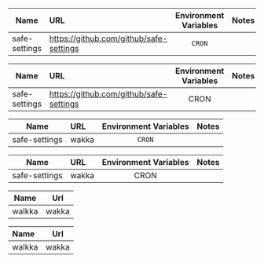 | Name | URL  | Environment Variables  | Notes  | 
| --- | :-- | :--: | :- |
| safe-settings  | https://github.com/github/safe-settings  | `CRON`  |  | 


| Name | URL  | Environment Variables  | Notes  | 
| --- | :-- | :--: | :- |
| safe-settings  | https://github.com/github/safe-settings  | CRON  |  |


| Name | URL  | Environment Variables  | Notes  | 
| --- | :-- | :--: | :- |
| safe-settings  | wakka  | `CRON`  |  |



| Name | URL  | Environment Variables  | Notes  | 
| --- | :-- | :--: | :- |
| safe-settings  | wakka  | CRON  |  | 


| Name   | Url   |
| ------ | ----- |
| walkka | wakka |


| Name   | Url   |
| :--  | :--: |
| walkka | wakka |
